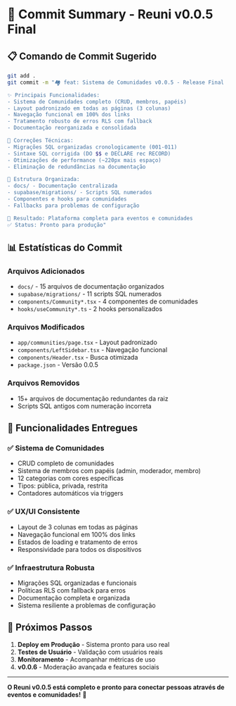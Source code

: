 # 🚀 Commit Summary - Reuni v0.0.5 Final

## 📋 Comando de Commit Sugerido

```bash
git add .
git commit -m "🏘️ feat: Sistema de Comunidades v0.0.5 - Release Final

✨ Principais Funcionalidades:
- Sistema de Comunidades completo (CRUD, membros, papéis)
- Layout padronizado em todas as páginas (3 colunas)
- Navegação funcional em 100% dos links
- Tratamento robusto de erros RLS com fallback
- Documentação reorganizada e consolidada

🔧 Correções Técnicas:
- Migrações SQL organizadas cronologicamente (001-011)
- Sintaxe SQL corrigida (DO $$ e DECLARE rec RECORD)
- Otimizações de performance (~220px mais espaço)
- Eliminação de redundâncias na documentação

📁 Estrutura Organizada:
- docs/ - Documentação centralizada
- supabase/migrations/ - Scripts SQL numerados
- Componentes e hooks para comunidades
- Fallbacks para problemas de configuração

🎯 Resultado: Plataforma completa para eventos e comunidades
✅ Status: Pronto para produção"
```

## 📊 Estatísticas do Commit

### Arquivos Adicionados
- `docs/` - 15 arquivos de documentação organizados
- `supabase/migrations/` - 11 scripts SQL numerados
- `components/Community*.tsx` - 4 componentes de comunidades
- `hooks/useCommunity*.ts` - 2 hooks personalizados

### Arquivos Modificados
- `app/communities/page.tsx` - Layout padronizado
- `components/LeftSidebar.tsx` - Navegação funcional
- `components/Header.tsx` - Busca otimizada
- `package.json` - Versão 0.0.5

### Arquivos Removidos
- 15+ arquivos de documentação redundantes da raiz
- Scripts SQL antigos com numeração incorreta

## 🎯 Funcionalidades Entregues

### ✅ Sistema de Comunidades
- CRUD completo de comunidades
- Sistema de membros com papéis (admin, moderador, membro)
- 12 categorias com cores específicas
- Tipos: pública, privada, restrita
- Contadores automáticos via triggers

### ✅ UX/UI Consistente
- Layout de 3 colunas em todas as páginas
- Navegação funcional em 100% dos links
- Estados de loading e tratamento de erros
- Responsividade para todos os dispositivos

### ✅ Infraestrutura Robusta
- Migrações SQL organizadas e funcionais
- Políticas RLS com fallback para erros
- Documentação completa e organizada
- Sistema resiliente a problemas de configuração

## 🚀 Próximos Passos

1. **Deploy em Produção** - Sistema pronto para uso real
2. **Testes de Usuário** - Validação com usuários reais
3. **Monitoramento** - Acompanhar métricas de uso
4. **v0.0.6** - Moderação avançada e features sociais

---

**O Reuni v0.0.5 está completo e pronto para conectar pessoas através de eventos e comunidades!** 🎉